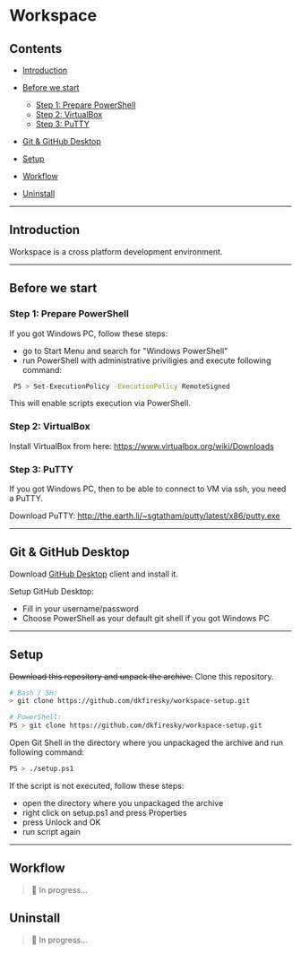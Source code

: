 # Workspace

## Contents

- [Introduction](#introduction)

- [Before we start](#before-we-start)
  - [Step 1: Prepare PowerShell](#step-1-prepare-powershell)
  - [Step 2: VirtualBox](#step-2-virtualbox)
  - [Step 3: PuTTY](#step-3-putty)


- [Git & GitHub Desktop](#git--github-desktop)

- [Setup](#setup)

- [Workflow](#workflow)

- [Uninstall](#uninstall)

----

## Introduction

Workspace is a cross platform development environment.

----

## Before we start

### Step 1: Prepare PowerShell

If you got Windows PC, follow these steps:

 - go to Start Menu and search for "Windows PowerShell"
 - run PowerShell with administrative priviligies and execute following command:
```sh
 PS > Set-ExecutionPolicy -ExecutionPolicy RemoteSigned
```

This will enable scripts execution via PowerShell.

### Step 2: VirtualBox

Install VirtualBox from here: https://www.virtualbox.org/wiki/Downloads

### Step 3: PuTTY

If you got Windows PC, then to be able to connect to VM via ssh, you need a PuTTY.

Download PuTTY: http://the.earth.li/~sgtatham/putty/latest/x86/putty.exe

---

## Git & GitHub Desktop

Download [GitHub Desktop](https://github-windows.s3.amazonaws.com/GitHubSetup.exe) client and install it.

Setup GitHub Desktop:
 - Fill in your username/password
 - Choose PowerShell as your default git shell if you got Windows PC

---

## Setup

~~Download this repository and unpack the archive.~~ Clone this repository.

```sh
# Bash / SH:
> git clone https://github.com/dkfiresky/workspace-setup.git
```

```sh
# PowerShell:
PS > git clone https://github.com/dkfiresky/workspace-setup.git
```

Open Git Shell in the directory where you unpackaged the archive and run following command:

```sh
PS > ./setup.ps1
```

If the script is not executed, follow these steps:
 - open the directory where you unpackaged the archive
 - right click on setup.ps1 and press Properties
 - press Unlock and OK
 - run script again

---

## Workflow

> :construction: In progress...

## Uninstall

> :construction: In progress...
